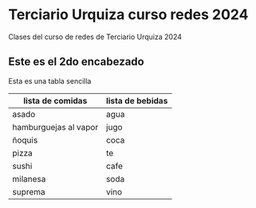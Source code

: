 # Terciario Urquiza curso redes 2024

Clases del curso de redes de Terciario Urquiza 2024

## Este es el 2do encabezado

Esta es una tabla sencilla

|   lista de comidas   |   lista de bebidas |
|------------|----------|
|   asado   |   agua  |
|   hamburguejas al vapor   |   jugo  |
|   ñoquis    |  coca   |
|   pizza   |   te  |
|   sushi   |  cafe   |
|   milanesa   |   soda  |
|   suprema   |   vino  |
